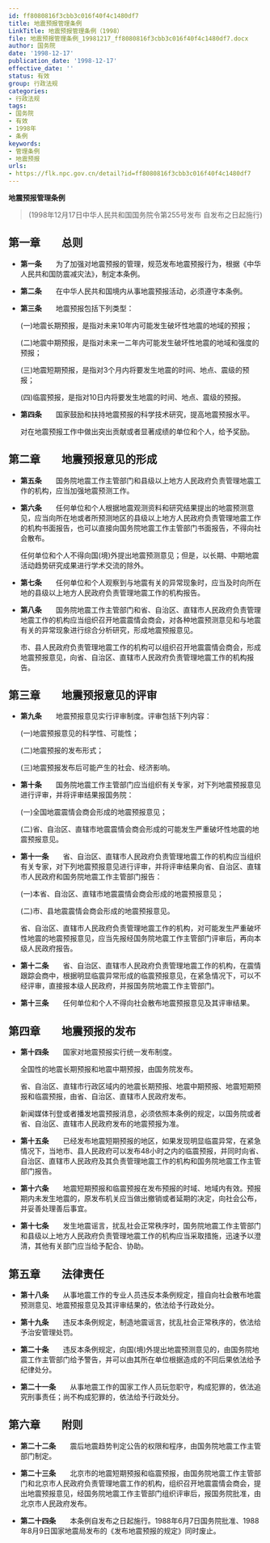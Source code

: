 ```yaml
---
id: ff8080816f3cbb3c016f40f4c1480df7
title: 地震预报管理条例
LinkTitle: 地震预报管理条例（1998）
file: 地震预报管理条例_19981217_ff8080816f3cbb3c016f40f4c1480df7.docx
author: 国务院
date: '1998-12-17'
publication_date: '1998-12-17'
effective_date: ''
status: 有效
group: 行政法规
categories:
- 行政法规
tags:
- 国务院
- 有效
- 1998年
- 条例
keywords:
- 管理条例
- 地震预报
urls:
- https://flk.npc.gov.cn/detail?id=ff8080816f3cbb3c016f40f4c1480df7
---
```


**地震预报管理条例**

> (1998年12月17日中华人民共和国国务院令第255号发布 自发布之日起施行)

## 第一章　　总则

- **第一条**　　为了加强对地震预报的管理，规范发布地震预报行为，根据《中华人民共和国防震减灾法》，制定本条例。

- **第二条**　　在中华人民共和国境内从事地震预报活动，必须遵守本条例。

- **第三条**　　地震预报包括下列类型：

  (一)地震长期预报，是指对未来10年内可能发生破坏性地震的地域的预报；

  (二)地震中期预报，是指对未来一二年内可能发生破坏性地震的地域和强度的预报；

  (三)地震短期预报，是指对3个月内将要发生地震的时间、地点、震级的预报；

  (四)临震预报，是指对10日内将要发生地震的时间、地点、震级的预报。

- **第四条**　　国家鼓励和扶持地震预报的科学技术研究，提高地震预报水平。

  对在地震预报工作中做出突出贡献或者显著成绩的单位和个人，给予奖励。

## 第二章　　地震预报意见的形成

- **第五条**　　国务院地震工作主管部门和县级以上地方人民政府负责管理地震工作的机构，应当加强地震预测工作。

- **第六条**　　任何单位和个人根据地震观测资料和研究结果提出的地震预测意见，应当向所在地或者所预测地区的县级以上地方人民政府负责管理地震工作的机构书面报告，也可以直接向国务院地震工作主管部门书面报告，不得向社会散布。

  任何单位和个人不得向国(境)外提出地震预测意见；但是，以长期、中期地震活动趋势研究成果进行学术交流的除外。

- **第七条**　　任何单位和个人观察到与地震有关的异常现象时，应当及时向所在地的县级以上地方人民政府负责管理地震工作的机构报告。

- **第八条**　　国务院地震工作主管部门和省、自治区、直辖市人民政府负责管理地震工作的机构应当组织召开地震震情会商会，对各种地震预测意见和与地震有关的异常现象进行综合分析研究，形成地震预报意见。

  市、县人民政府负责管理地震工作的机构可以组织召开地震震情会商会，形成地震预报意见，向省、自治区、直辖市人民政府负责管理地震工作的机构报告。

## 第三章　　地震预报意见的评审

- **第九条**　　地震预报意见实行评审制度。评审包括下列内容：

  (一)地震预报意见的科学性、可能性；

  (二)地震预报的发布形式；

  (三)地震预报发布后可能产生的社会、经济影响。

- **第十条**　　国务院地震工作主管部门应当组织有关专家，对下列地震预报意见进行评审，并将评审结果报国务院：

  (一)全国地震震情会商会形成的地震预报意见；

  (二)省、自治区、直辖市地震震情会商会形成的可能发生严重破坏性地震的地震预报意见。

- **第十一条**　　省、自治区、直辖市人民政府负责管理地震工作的机构应当组织有关专家，对下列地震预报意见进行评审，并将评审结果向省、自治区、直辖市人民政府和国务院地震工作主管部门报告：

  (一)本省、自治区、直辖市地震震情会商会形成的地震预报意见；

  (二)市、县地震震情会商会形成的地震预报意见。

  省、自治区、直辖市人民政府负责管理地震工作的机构，对可能发生严重破坏性地震的地震预报意见，应当先报经国务院地震工作主管部门评审后，再向本级人民政府报告。

- **第十二条**　　省、自治区、直辖市人民政府负责管理地震工作的机构，在震情跟踪会商中，根据明显临震异常形成的临震预报意见，在紧急情况下，可以不经评审，直接报本级人民政府，并报国务院地震工作主管部门。

- **第十三条**　　任何单位和个人不得向社会散布地震预报意见及其评审结果。

## 第四章　　地震预报的发布

- **第十四条**　　国家对地震预报实行统一发布制度。

  全国性的地震长期预报和地震中期预报，由国务院发布。

  省、自治区、直辖市行政区域内的地震长期预报、地震中期预报、地震短期预报和临震预报，由省、自治区、直辖市人民政府发布。

  新闻媒体刊登或者播发地震预报消息，必须依照本条例的规定，以国务院或者省、自治区、直辖市人民政府发布的地震预报为准。

- **第十五条**　　已经发布地震短期预报的地区，如果发现明显临震异常，在紧急情况下，当地市、县人民政府可以发布48小时之内的临震预报，并同时向省、自治区、直辖市人民政府及其负责管理地震工作的机构和国务院地震工作主管部门报告。

- **第十六条**　　地震短期预报和临震预报在发布预报的时域、地域内有效。预报期内未发生地震的，原发布机关应当做出撤销或者延期的决定，向社会公布，并妥善处理善后事宜。

- **第十七条**　　发生地震谣言，扰乱社会正常秩序时，国务院地震工作主管部门和县级以上地方人民政府负责管理地震工作的机构应当采取措施，迅速予以澄清，其他有关部门应当给予配合、协助。

## 第五章　　法律责任

- **第十八条**　　从事地震工作的专业人员违反本条例规定，擅自向社会散布地震预测意见、地震预报意见及其评审结果的，依法给予行政处分。

- **第十九条**　　违反本条例规定，制造地震谣言，扰乱社会正常秩序的，依法给予治安管理处罚。

- **第二十条**　　违反本条例规定，向国(境)外提出地震预测意见的，由国务院地震工作主管部门给予警告，并可以由其所在单位根据造成的不同后果依法给予纪律处分。

- **第二十一条**　　从事地震工作的国家工作人员玩忽职守，构成犯罪的，依法追究刑事责任；尚不构成犯罪的，依法给予行政处分。

## 第六章　　附则

- **第二十二条**　　震后地震趋势判定公告的权限和程序，由国务院地震工作主管部门制定。

- **第二十三条**　　北京市的地震短期预报和临震预报，由国务院地震工作主管部门和北京市人民政府负责管理地震工作的机构，组织召开地震震情会商会，提出地震预报意见，经国务院地震工作主管部门组织评审后，报国务院批准，由北京市人民政府发布。

- **第二十四条**　　本条例自发布之日起施行。1988年6月7日国务院批准、1988年8月9日国家地震局发布的《发布地震预报的规定》同时废止。
